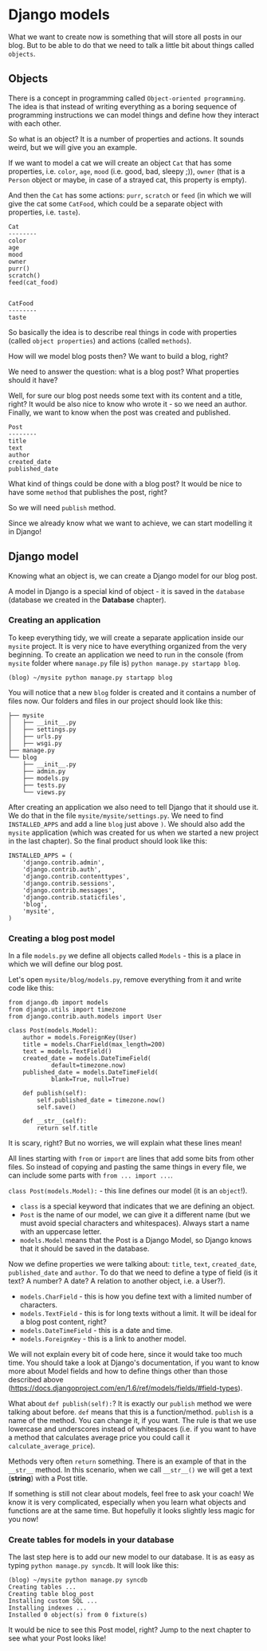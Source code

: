 # Django models

What we want to create now is something that will store all posts in our blog. But to be able to do that we need to talk a little bit about things called `objects`.

## Objects

There is a concept in programming called `Object-oriented programming`. The idea is that instead of writing everything as a boring sequence of programming instructions we can model things and define how they interact with each other.

So what is an object? It is a number of properties and actions. It sounds weird, but we will give you an example.

If we want to model a cat we will create an object `Cat` that has some properties, i.e. `color`, `age`, `mood` (i.e. good, bad, sleepy ;)), `owner` (that is a `Person` object or maybe, in case of a strayed cat, this property is empty).

And then the `Cat` has some actions: `purr`, `scratch` or `feed` (in which we will give the cat some `CatFood`, which could be a separate object with properties, i.e. `taste`).

    Cat
    --------
    color
    age
    mood
    owner
    purr()
    scratch()
    feed(cat_food)


    CatFood
    --------
    taste

So basically the idea is to describe real things in code with properties (called `object properties`) and actions (called `methods`).

How will we model blog posts then? We want to build a blog, right?

We need to answer the question: what is a blog post? What properties should it have?

Well, for sure our blog post needs some text with its content and a title, right? It would be also nice to know who wrote it - so we need an author. Finally, we want to know when the post was created and published.

    Post
    --------
    title
    text
    author
    created_date
    published_date

What kind of things could be done with a blog post? It would be nice to have some `method` that publishes the post, right?

So we will need `publish` method.

Since we already know what we want to achieve, we can start modelling it in Django!

## Django model

Knowing what an object is, we can create a Django model for our blog post.

A model in Django is a special kind of object - it is saved in the `database` (database we created in the __Database__ chapter).

### Creating an application

To keep everything tidy, we will create a separate application inside our `mysite` project. It is very nice to have everything organized from the very beginning. To create an application we need to run in the console (from `mysite` folder where `manage.py` file is) `python manage.py startapp blog`.

    (blog) ~/mysite python manage.py startapp blog

You will notice that a new `blog` folder is created and it contains a number of files now. Our folders and files in our project should look like this:

    ├── mysite
    │   ├── __init__.py
    │   ├── settings.py
    │   ├── urls.py
    │   ├── wsgi.py
    ├── manage.py
    └── blog
        ├── __init__.py
        ├── admin.py
        ├── models.py
        ├── tests.py
        └── views.py

After creating an application we also need to tell Django that it should use it. We do that in the file `mysite/mysite/settings.py`. We need to find `INSTALLED_APPS` and add a line `blog` just above `)`. We should also add the `mysite` application (which was created for us when we started a new project in the last chapter). So the final product should look like this:

    INSTALLED_APPS = (
        'django.contrib.admin',
        'django.contrib.auth',
        'django.contrib.contenttypes',
        'django.contrib.sessions',
        'django.contrib.messages',
        'django.contrib.staticfiles',
        'blog',
        'mysite',
    )

### Creating a blog post model

In a file `models.py` we define all objects called `Models` - this is a place in which we will define our blog post.

Let's open `mysite/blog/models.py`, remove everything from it and write code like this:

    from django.db import models
    from django.utils import timezone
    from django.contrib.auth.models import User

    class Post(models.Model):
        author = models.ForeignKey(User)
        title = models.CharField(max_length=200)
        text = models.TextField()
        created_date = models.DateTimeField(
                default=timezone.now)
        published_date = models.DateTimeField(
                blank=True, null=True)

        def publish(self):
            self.published_date = timezone.now()
            self.save()

        def __str__(self):
            return self.title

It is scary, right? But no worries, we will explain what these lines mean!

All lines starting with `from` or `import` are lines that add some bits from other files. So instead of copying and pasting the same things in every file, we can include some parts with `from ... import ...`.

`class Post(models.Model):` - this line defines our model (it is an `object`!).

- `class` is a special keyword that indicates that we are defining an object.
- `Post` is the name of our model, we can give it a different name (but we must avoid special characters and whitespaces). Always start a name with an uppercase letter.
- `models.Model` means that the Post is a Django Model, so Django knows that it should be saved in the database.

Now we define properties we were talking about: `title`, `text`, `created_date`, `published_date` and `author`. To do that we need to define a type of field (is it text? A number? A date? A relation to another object, i.e. a User?).

- `models.CharField` - this is how you define text with a limited number of characters.
- `models.TextField` - this is for long texts without a limit. It will be ideal for a blog post content, right?
- `models.DateTimeField` - this is a date and time.
- `models.ForeignKey` - this is a link to another model.

We will not explain every bit of code here, since it would take too much time. You should take a look at Django's documentation, if you want to know more about Model fields and how to define things other than those described above (https://docs.djangoproject.com/en/1.6/ref/models/fields/#field-types).

What about `def publish(self):`? It is exactly our `publish` method we were talking about before. `def` means that this is a function/method. `publish` is a name of the method. You can change it, if you want. The rule is that we use lowercase and underscores instead of whitespaces (i.e. if you want to have a method that calculates average price you could call it `calculate_average_price`).

Methods very often `return` something. There is an example of that in the `__str__` method. In this scenario, when we call `__str__()` we will get a text (**string**) with a Post title.

If something is still not clear about models, feel free to ask your coach! We know it is very complicated, especially when you learn what objects and functions are at the same time. But hopefully it looks slightly less magic for you now!

### Create tables for models in your database

The last step here is to add our new model to our database. It is as easy as typing `python manage.py syncdb`. It will look like this:

    (blog) ~/mysite python manage.py syncdb
    Creating tables ...
    Creating table blog_post
    Installing custom SQL ...
    Installing indexes ...
    Installed 0 object(s) from 0 fixture(s)

It would be nice to see this Post model, right? Jump to the next chapter to see what your Post looks like!



